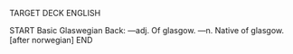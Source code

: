 TARGET DECK
ENGLISH

START
Basic
Glaswegian
Back: —adj. Of glasgow. —n. Native of glasgow. [after norwegian]
END
